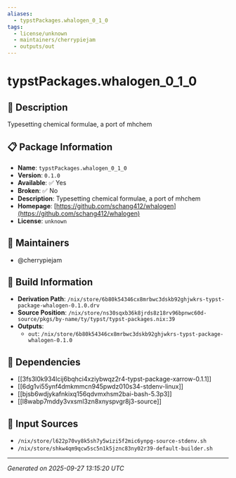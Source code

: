 ```yaml
---
aliases:
  - typstPackages.whalogen_0_1_0
tags:
  - license/unknown
  - maintainers/cherrypiejam
  - outputs/out
---
```


# typstPackages.whalogen_0_1_0

## 📝 Description

Typesetting chemical formulae, a port of mhchem

## 📋 Package Information

- **Name**: `typstPackages.whalogen_0_1_0`
- **Version**: `0.1.0`
- **Available**: ✅ Yes
- **Broken**: ✅ No
- **Description**: Typesetting chemical formulae, a port of mhchem
- **Homepage**: [https://github.com/schang412/whalogen](https://github.com/schang412/whalogen)
- **License**: `unknown`
## 👥 Maintainers

- @cherrypiejam


## 🔧 Build Information

- **Derivation Path**: `/nix/store/6b80k54346cx8mrbwc3dskb92ghjwkrs-typst-package-whalogen-0.1.0.drv`
- **Source Position**: `/nix/store/ns30sqxb36k8jrds8z18rv96bpnwc60d-source/pkgs/by-name/ty/typst/typst-packages.nix:39`
- **Outputs**:
  - `out`:  `/nix/store/6b80k54346cx8mrbwc3dskb92ghjwkrs-typst-package-whalogen-0.1.0`

## 🔗 Dependencies

- [[3fs3l0k934lcij6bqhci4xziybwqz2r4-typst-package-xarrow-0.1.1]]
- [[6dg1vi55ynf4dmkmmcn945pwdz010s34-stdenv-linux]]
- [[bjsb6wdjykafnkixq156qdvmxhsm2bai-bash-5.3p3]]
- [[l8wabp7mddy3vxsml3zn8xnyspvgr8j3-source]]

## 📁 Input Sources

- `/nix/store/l622p70vy8k5sh7y5wizi5f2mic6ynpg-source-stdenv.sh`
- `/nix/store/shkw4qm9qcw5sc5n1k5jznc83ny02r39-default-builder.sh`

---
*Generated on 2025-09-27 13:15:20 UTC*
